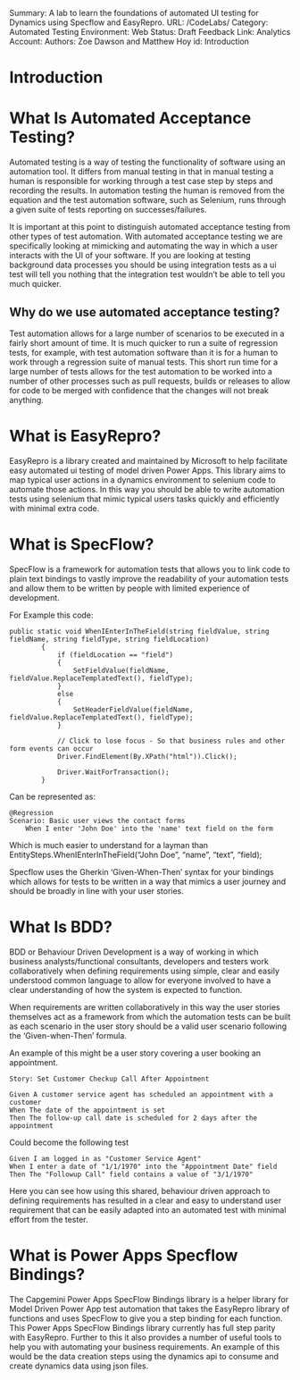 Summary: A lab to learn the foundations of automated UI testing for Dynamics using Specflow and EasyRepro.
URL: /CodeLabs/
Category: Automated Testing
Environment: Web
Status: Draft
Feedback Link: 
Analytics Account:
Authors: Zoe Dawson and Matthew Hoy
id: Introduction

# Introduction


# What Is Automated Acceptance Testing?

Automated testing is a way of testing the functionality of software using an automation tool. It differs from manual testing in that in manual testing a human is responsible for working through a test case step by steps and recording the results. In automation testing the human is removed from the equation and the test automation software, such as Selenium, runs through a given suite of tests reporting on successes/failures. 

It is important at this point to distinguish automated acceptance testing from other types of test automation. With automated acceptance testing we are specifically looking at mimicking and automating the way in which a user interacts with the UI of your software. If you are looking at testing background data processes you should be using integration tests as a ui test will tell you nothing that the integration test wouldn’t be able to tell you much quicker.


## Why do we use automated acceptance testing?

Test automation allows for a large number of scenarios to be executed in a fairly short amount of time. It is much quicker to run a suite of regression tests, for example, with test automation software than it is for a human to work through a regression suite of manual tests. This short run time for a large number of tests allows for the test automation to be worked into a number of other processes such as pull requests, builds or releases to allow for code to be merged with confidence that the changes will not break anything. 


# What is EasyRepro?

EasyRepro is a library created and maintained by Microsoft to help facilitate easy automated ui testing of model driven Power Apps. This library aims to map typical user actions in a dynamics environment to selenium code to automate those actions. In this way you should be able to write automation tests using selenium that mimic typical users tasks quickly and efficiently with minimal extra code. 


# What is SpecFlow?

SpecFlow is a framework for automation tests that allows you to link code to plain text bindings to vastly improve the readability of your automation tests and allow them to be written by people with limited experience of development. 

For Example this code:


```
public static void WhenIEnterInTheField(string fieldValue, string fieldName, string fieldType, string fieldLocation)
        {
            if (fieldLocation == "field")
            {
                SetFieldValue(fieldName, fieldValue.ReplaceTemplatedText(), fieldType);
            }
            else
            {
                SetHeaderFieldValue(fieldName, fieldValue.ReplaceTemplatedText(), fieldType);
            }

            // Click to lose focus - So that business rules and other form events can occur
            Driver.FindElement(By.XPath("html")).Click();

            Driver.WaitForTransaction();
        }
```


Can be represented as:


```
@Regression
Scenario: Basic user views the contact forms
	When I enter 'John Doe' into the 'name' text field on the form
```


Which is much easier to understand for a layman than EntitySteps.WhenIEnterInTheField(“John Doe”, “name”, “text”, “field);

Specflow uses the Gherkin ‘Given-When-Then’ syntax for your bindings which allows for tests to be written in a way that mimics a user journey and should be broadly in line with your user stories. 


# What Is BDD?

BDD or Behaviour Driven Development is a way of working in which business analysts/functional consultants, developers and testers work collaboratively when defining requirements using simple, clear and easily understood common language to allow for everyone involved to have a clear understanding of how the system is expected to function. 

When requirements are written collaboratively in this way the user stories themselves act as a framework from which the automation tests can be built as each scenario in the user story should be a valid user scenario following the ‘Given-when-Then’ formula. 

An example of this might be a user story covering a user booking an appointment.


```
Story: Set Customer Checkup Call After Appointment

Given A customer service agent has scheduled an appointment with a customer
When The date of the appointment is set
Then The follow-up call date is scheduled for 2 days after the appointment
```


Could become the following test


```
Given I am logged in as "Customer Service Agent"
When I enter a date of "1/1/1970" into the "Appointment Date" field
Then The "Followup Call" field contains a value of "3/1/1970"
```


Here you can see how using this shared, behaviour driven approach to defining requirements has resulted in a clear and easy to understand user requirement that can be easily adapted into an automated test with minimal effort from the tester.


# What is Power Apps Specflow Bindings?

The Capgemini Power Apps SpecFlow Bindings library is a helper library for Model Driven Power App test automation that takes the EasyRepro library of functions and uses SpecFlow to give you a step binding for each function. This Power Apps SpecFlow Bindings library currently has full step parity with EasyRepro. Further to this it also provides a number of useful tools to help you with automating your business requirements. An example of this would be the data creation steps using the dynamics api to consume and create dynamics data using json files.
